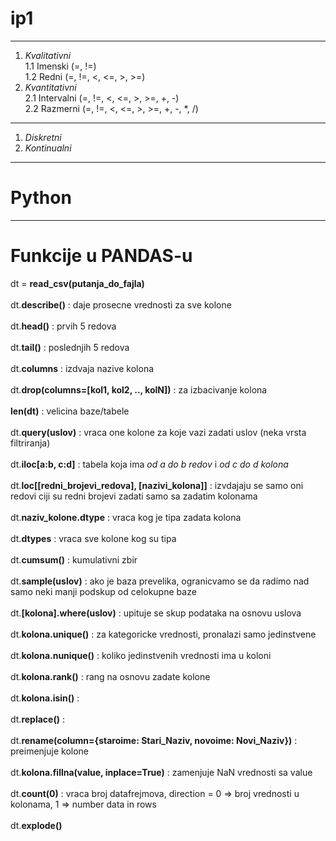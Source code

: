 # ip1
---------
1. *Kvalitativni* <br>
  1.1 Imenski (=, !=) <br>
  1.2 Redni (=, !=, <, <=, >, >=) <br>
 2. *Kvantitativni* <br>
  2.1 Intervalni (=, !=, <, <=, >, >=, +, -) <br>
  2.2 Razmerni (=, !=, <, <=, >, >=, +, -, *, /) <br>
  
-------------------------------
1. *Diskretni*
2. *Kontinualni*



---------
# Python
--------------------------
# Funkcije u PANDAS-u
dt = **read_csv(putanja_do_fajla)** <br><br>
dt.**describe()**  :  daje prosecne vrednosti za sve kolone <br><br>
dt.**head()**   :   prvih 5 redova <br><br>
dt.**tail()**   :   poslednjih 5 redova <br><br>
dt.**columns**   : izdvaja nazive kolona <br><br>
dt.**drop(columns=[kol1, kol2, .., kolN])**  :   za izbacivanje kolona <br><br>
**len(**dt**)**   :  velicina baze/tabele <br><br>
dt.**query(uslov)**   :   vraca one kolone za koje vazi zadati uslov (neka vrsta filtriranja) <br><br>
dt.**iloc[a:b, c:d]**   :   tabela koja ima *od a do b redov* i *od c do d kolona* <br><br>
dt.**loc[[redni_brojevi_redova], [nazivi_kolona]]**   : izvdajaju se samo oni redovi ciji su redni brojevi zadati samo sa zadatim kolonama <br><br>
dt.**naziv_kolone.dtype**   :   vraca kog je tipa zadata kolona <br><br>
dt.**dtypes**   : vraca sve kolone kog su tipa<br><br>
dt.**cumsum()** : kumulativni zbir<br><br>
dt.**sample(uslov)**    : ako je baza prevelika, ogranicvamo se da radimo nad samo neki manji podskup od celokupne baze <br><br>
dt.**[kolona].where(uslov)**  :  upituje se skup podataka na osnovu uslova <br><br>
dt.**kolona.unique()**   :  za kategoricke vrednosti, pronalazi samo jedinstvene <br><br>
dt.**kolona.nunique()**   : koliko jedinstvenih vrednosti ima u koloni <br><br>
dt.**kolona.rank()**    :   rang na osnovu zadate kolone <br><br>
dt.**kolona.isin()**    : <br>  <br>
dt.**replace()**  :   <br><br>
dt.**rename(column={staroime: Stari_Naziv, novoime: Novi_Naziv})**  : preimenjuje kolone <br><br>
dt.**kolona.fillna(value, inplace=True)** : zamenjuje NaN vrednosti sa value <br><br>
dt.**count(0)**    : vraca broj datafrejmova, direction = 0 => broj vrednosti u kolonama, 1 => number data in rows <br><br>
dt.**explode()** <br><br>
